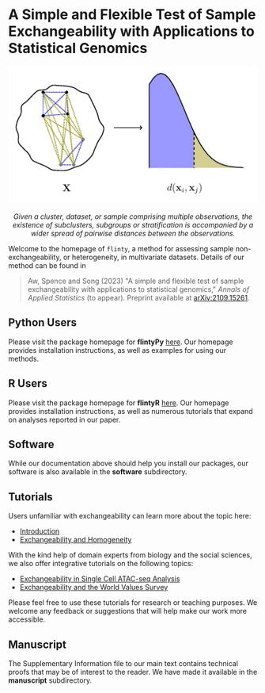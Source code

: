 # A Simple and Flexible Test of Sample Exchangeability with Applications to Statistical Genomics

![Exchangeability intuition](standalone_2.jpg)
<p align="center">
<i>
Given a cluster, dataset, or sample comprising multiple observations, the existence of subclusters, subgroups or stratification is accompanied by a wider spread of pairwise distances between the observations.
</i>
</p>

Welcome to the homepage of `flinty`, a method for assessing sample non-exchangeability, or heterogeneity, in multivariate datasets. Details of our method can be found in
> Aw, Spence and Song (2023) "A simple and flexible test of sample exchangeability with applications to statistical genomics," *Annals of Applied Statistics* (to appear). Preprint available at [arXiv:2109.15261](https://arxiv.org/abs/2109.15261).

## Python Users

Please visit the package homepage for **flintyPy** [here](https://songlab-cal.github.io/flinty). Our homepage provides installation instructions, as well as examples for using our methods.

## R Users

Please visit the package homepage for **flintyR** [here](https://alanaw1.github.io/flintyR). Our homepage provides installation instructions, as well as numerous tutorials that expand on analyses reported in our paper. 

## Software

While our documentation above should help you install our packages, our software is also available in the **software** subdirectory.

## Tutorials

Users unfamiliar with exchangeability can learn more about the topic here:

- [Introduction](https://alanaw1.github.io/flintyR/articles/intro.html)
- [Exchangeability and Homogeneity](https://alanaw1.github.io/flintyR/articles/ex_vs_hom.html)

With the kind help of domain experts from biology and the social sciences, we also offer integrative tutorials on the following topics:

- [Exchangeability in Single Cell ATAC-seq Analysis](https://alanaw1.github.io/flintyR/articles/single-cell-atac-seq.html)
- [Exchangeability and the World Values Survey](https://alanaw1.github.io/flintyR/articles/wvs.html)

Please feel free to use these tutorials for research or teaching purposes. We welcome any feedback or suggestions that will help make our work more accessible.

## Manuscript

The Supplementary Information file to our main text contains technical proofs that may be of interest to the reader. We have made it available in the **manuscript** subdirectory. 
